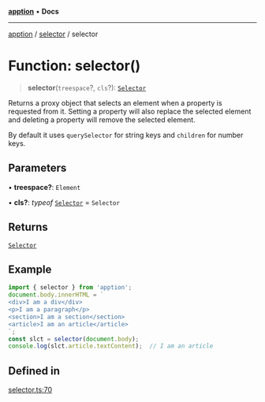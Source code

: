 [**apption**](../../README.md) • **Docs**

***

[apption](../../modules.md) / [selector](../README.md) / selector

# Function: selector()

> **selector**(`treespace`?, `cls`?): [`Selector`](../classes/Selector.md)

Returns a proxy object that selects an element when a property is requested from it. 
Setting a property will also replace the selected element and deleting 
a property will remove the selected element.

By default it uses `querySelector` for string keys and `children` for 
number keys.

## Parameters

• **treespace?**: `Element`

• **cls?**: *typeof* [`Selector`](../classes/Selector.md) = `Selector`

## Returns

[`Selector`](../classes/Selector.md)

## Example

```ts
import { selector } from 'apption';
document.body.innerHTML = `
<div>I am a div</div>
<p>I am a paragraph</p>
<section>I am a section</section>
<article>I am an article</article>
`;
const slct = selector(document.body);
console.log(slct.article.textContent);  // I am an article
```

## Defined in

[selector.ts:70](https://github.com/mksunny1/apption/blob/035a4a06796a9b49dd42992a6540b71b3edfb590/src/selector.ts#L70)
